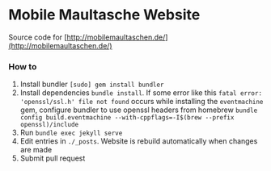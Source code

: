 # Mobile Maultasche Website

Source code for [http://mobilemaultaschen.de/](http://mobilemaultaschen.de/)

### How to

1. Install bundler `[sudo] gem install bundler`
2. Install dependencies `bundle install`. If some error like this `fatal error: 'openssl/ssl.h' file not found` occurs while installing the `eventmachine` gem, configure bundler to use openssl headers from homebrew `bundle config build.eventmachine --with-cppflags=-I$(brew --prefix openssl)/include`
3. Run `bundle exec jekyll serve`
4. Edit entries in `./_posts`. Website is rebuild automatically when changes are made
5. Submit pull request
